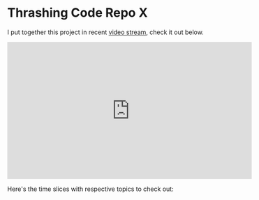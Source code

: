 # Thrashing Code Repo X

I put together this project in recent [video stream](https://youtu.be/sg4Nnnb-Vvc), check it out below.

<iframe width="560" height="315" src="https://www.youtube.com/embed/sg4Nnnb-Vvc?rel=0&amp;showinfo=0" frameborder="0" allow="autoplay; encrypted-media" allowfullscreen></iframe>

Here's the time slices with respective topics to check out:


